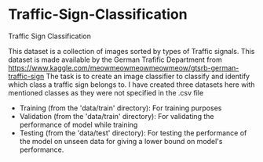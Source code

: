 # Traffic-Sign-Classification
Traffic Sign Classification

This dataset is a collection of images sorted by types of Traffic signals. 
This dataset is made available by the German Trafific Department from https://www.kaggle.com/meowmeowmeowmeowmeow/gtsrb-german-traffic-sign
The task is to create an image classifier to classify and identify which class a traffic sign belongs to.
I have created three datasets here with mentioned classes as they were not specified in the .csv file
* Training (from the 'data/train' directory): For training purposes
* Validation (from the 'data/train' directory): For validating the performance of model while training
* Testing (from the 'data/test' directory): For testing the performance of the model on unseen data for giving a lower bound on model's performance.
